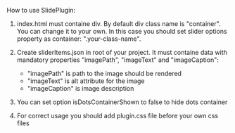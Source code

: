 How to use SlidePlugin:

1. index.html must containe div. By default div class name is "container". You can change it to your own. In this case you should set slider options property as container: ".your-class-name".

2. Create sliderItems.json in root of your project. It must containe data with mandatory properties "imagePath", "imageText" and "imageCaption":

   - "imagePath" is path to the image should be rendered
   - "imageText" is alt attribute for the image
   - "imageCaption" is image description

3. You can set option isDotsContainerShown to false to hide dots container

4. For correct usage you should add plugin.css file before your own css files
